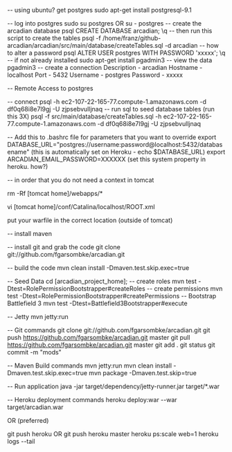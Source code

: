 -- using ubuntu? get postgres
sudo apt-get install postgresql-9.1

-- log into postgres
sudo su postgres OR su - postgres
-- create the arcadian database
psql
CREATE DATABASE arcadian;
\q
-- then run this script to create the tables
psql -f /home/franz/github-arcadian/arcadian/src/main/database/createTables.sql -d arcadian
-- how to alter a password
psql
ALTER USER postgres WITH PASSWORD 'xxxxx';
\q
-- if not already installed
sudo apt-get install pgadmin3
-- view the data
pgadmin3
-- create a connection
Description - arcadian
Hostname - localhost
Port - 5432
Username - postgres
Password - xxxxx

-- Remote Access to postgres

-- connect
psql -h ec2-107-22-165-77.compute-1.amazonaws.com -d df0q68i8e7l9gj -U zjpsebvulljnaq
-- run sql to seed database tables (run this 3X)
psql -f src/main/database/createTables.sql -h ec2-107-22-165-77.compute-1.amazonaws.com -d df0q68i8e7l9gj -U zjpsebvulljnaq

-- Add this to .bashrc file for parameters that you want to override
export DATABASE_URL="postgres://username:password@localhost:5432/databasename" (this is automatically set on Heroku - echo $DATABASE_URL)
export ARCADIAN_EMAIL_PASSWORD=XXXXXX (set this system property in heroku. how?)

-- in order that you do not need a context in tomcat

rm -Rf [tomcat home]/webapps/*

vi [tomcat home]/conf/Catalina/localhost/ROOT.xml

<Context
  docBase="/opt/webapps/arcadian.war"
  reloadable="true"
/>

put your warfile in the correct location (outside of tomcat)

-- install maven

-- install git and grab the code
  git clone git://github.com/fgarsombke/arcadian.git

-- build the code
mvn clean install -Dmaven.test.skip.exec=true

-- Seed Data
cd [arcadian_project_home];
  -- create roles
  mvn test -Dtest=RolePermissionBootstrapper#createRoles
  -- create permissions 
  mvn test -Dtest=RolePermissionBootstrapper#createPermissions
  -- Bootstrap Battlefield 3
  mvn test -Dtest=Battlefield3Bootstrapper#execute

-- Jetty
mvn jetty:run

-- Git commands
git clone git://github.com/fgarsombke/arcadian.git
git push https://github.com/fgarsombke/arcadian.git master
git pull https://github.com/fgarsombke/arcadian.git master
git add .
git status
git commit -m "mods"

-- Maven Build commands
mvn jetty:run
mvn clean install -Dmaven.test.skip.exec=true
mvn package -Dmaven.test.skip=true

-- Run application
java -jar target/dependency/jetty-runner.jar target/*.war

-- Heroku deployment commands
heroku deploy:war --war target/arcadian.war

OR (preferred)

git push heroku OR git push heroku master
heroku ps:scale web=1
heroku logs --tail
